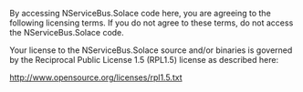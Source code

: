 By accessing NServiceBus.Solace code here, you are agreeing to the following licensing terms.
If you do not agree to these terms, do not access the NServiceBus.Solace code.

Your license to the NServiceBus.Solace source and/or binaries is governed by the Reciprocal Public License 1.5 (RPL1.5) license as described here: 

http://www.opensource.org/licenses/rpl1.5.txt
